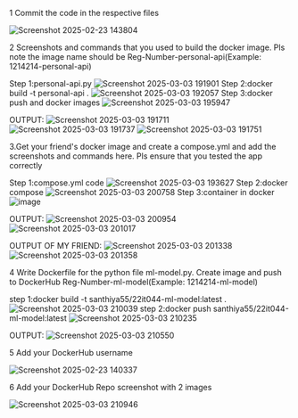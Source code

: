 1 Commit the code in the respective files

![Screenshot 2025-02-23 143804](https://github.com/user-attachments/assets/71344fde-3743-4764-bd6a-e5999b2d7026)

2 Screenshots and commands that you used to build the docker image. Pls note the image name should be Reg-Number-personal-api(Example: 1214214-personal-api)

Step 1:personal-api.py
![Screenshot 2025-03-03 191901](https://github.com/user-attachments/assets/4839665f-c55b-4e70-95bc-47e05b851ce0)
Step 2:docker build -t personal-api .
![Screenshot 2025-03-03 192057](https://github.com/user-attachments/assets/0e7b2188-3a41-4aa4-ad9a-01bfb6b79058)
Step 3:docker push and docker images
![Screenshot 2025-03-03 195947](https://github.com/user-attachments/assets/a59f9563-3a53-4d94-b047-8f3f2a8a6955)

OUTPUT:
![Screenshot 2025-03-03 191711](https://github.com/user-attachments/assets/16cf47be-46a3-47d4-b5bf-6cc0b9ffbdcc)
![Screenshot 2025-03-03 191737](https://github.com/user-attachments/assets/24f9e376-550e-40f0-a9ed-99390d97c2ac)
![Screenshot 2025-03-03 191751](https://github.com/user-attachments/assets/c3ce11f5-241c-4217-a47f-3edf28b9763d)

3.Get your friend's docker image and create a compose.yml and add the screenshots and commands here. Pls ensure that you tested the app correctly

Step 1:compose.yml code
![Screenshot 2025-03-03 193627](https://github.com/user-attachments/assets/a1f4920d-1706-4e0f-b9c9-63499aa545b5)
Step 2:docker compose
![Screenshot 2025-03-03 200758](https://github.com/user-attachments/assets/524bd183-8a1d-4235-9e33-5e2092a3943b)
Step 3:container in docker
![image](https://github.com/user-attachments/assets/abd8a933-7313-4d07-a55f-006d2f0b20cd)

OUTPUT:
![Screenshot 2025-03-03 200954](https://github.com/user-attachments/assets/817144e0-66a5-40c3-881d-ceb6f7286a9b)
![Screenshot 2025-03-03 201017](https://github.com/user-attachments/assets/d8dabed7-f8a5-4909-9ec8-ad209a831fbe)

OUTPUT OF MY FRIEND:
![Screenshot 2025-03-03 201338](https://github.com/user-attachments/assets/a3b884bb-78fc-4dd3-99fd-ecf5afe1b6c2)
![Screenshot 2025-03-03 201358](https://github.com/user-attachments/assets/8001e43d-20d3-434f-98a7-2d9e64c84522)

4 Write Dockerfile for the python file ml-model.py. Create image and push to DockerHub Reg-Number-ml-model(Example: 1214214-ml-model)

step 1:docker build -t santhiya55/22it044-ml-model:latest .
![Screenshot 2025-03-03 210039](https://github.com/user-attachments/assets/36e3cdf0-1e0d-451c-bd78-d62e82e5b52c)
step 2:docker push santhiya55/22it044-ml-model:latest
![Screenshot 2025-03-03 210235](https://github.com/user-attachments/assets/aac8099a-e087-4acb-aa54-fc4e175d0104)

OUTPUT:
![Screenshot 2025-03-03 210550](https://github.com/user-attachments/assets/adc8eab8-da09-43c6-885a-43cef2cd4e98)

5 Add your DockerHub username

![Screenshot 2025-02-23 140337](https://github.com/user-attachments/assets/d3e04a4f-4a2b-4fdc-99ce-d01869563b60)

6 Add your DockerHub Repo screenshot with 2 images

![Screenshot 2025-03-03 210946](https://github.com/user-attachments/assets/c813a30b-a07f-4b88-a192-f464d166ef4a)


























